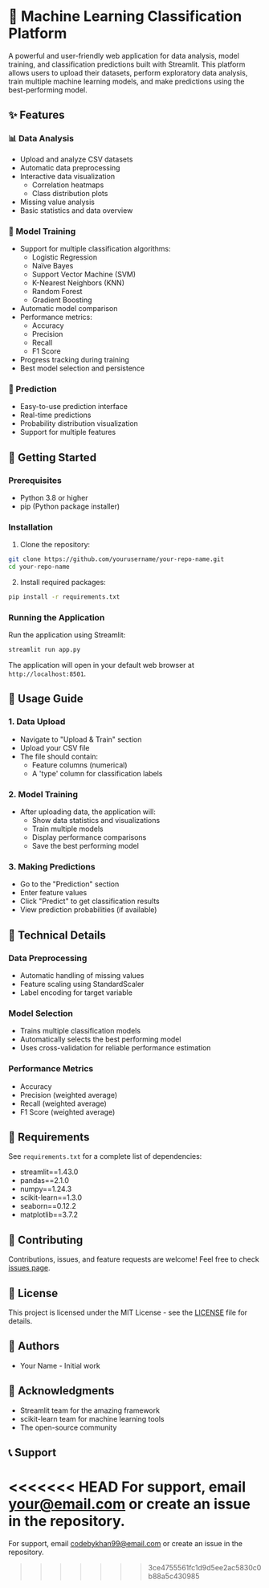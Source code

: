 # 🤖 Machine Learning Classification Platform

A powerful and user-friendly web application for data analysis, model training, and classification predictions built with Streamlit. This platform allows users to upload their datasets, perform exploratory data analysis, train multiple machine learning models, and make predictions using the best-performing model.

## ✨ Features

### 📊 Data Analysis
- Upload and analyze CSV datasets
- Automatic data preprocessing
- Interactive data visualization
  - Correlation heatmaps
  - Class distribution plots
- Missing value analysis
- Basic statistics and data overview

### 🎯 Model Training
- Support for multiple classification algorithms:
  - Logistic Regression
  - Naïve Bayes
  - Support Vector Machine (SVM)
  - K-Nearest Neighbors (KNN)
  - Random Forest
  - Gradient Boosting
- Automatic model comparison
- Performance metrics:
  - Accuracy
  - Precision
  - Recall
  - F1 Score
- Progress tracking during training
- Best model selection and persistence

### 🔮 Prediction
- Easy-to-use prediction interface
- Real-time predictions
- Probability distribution visualization
- Support for multiple features

## 🚀 Getting Started

### Prerequisites
- Python 3.8 or higher
- pip (Python package installer)

### Installation

1. Clone the repository:
```bash
git clone https://github.com/yourusername/your-repo-name.git
cd your-repo-name
```

2. Install required packages:
```bash
pip install -r requirements.txt
```

### Running the Application

Run the application using Streamlit:
```bash
streamlit run app.py
```

The application will open in your default web browser at `http://localhost:8501`.

## 📖 Usage Guide

### 1. Data Upload
- Navigate to "Upload & Train" section
- Upload your CSV file
- The file should contain:
  - Feature columns (numerical)
  - A 'type' column for classification labels

### 2. Model Training
- After uploading data, the application will:
  - Show data statistics and visualizations
  - Train multiple models
  - Display performance comparisons
  - Save the best performing model

### 3. Making Predictions
- Go to the "Prediction" section
- Enter feature values
- Click "Predict" to get classification results
- View prediction probabilities (if available)

## 🔧 Technical Details

### Data Preprocessing
- Automatic handling of missing values
- Feature scaling using StandardScaler
- Label encoding for target variable

### Model Selection
- Trains multiple classification models
- Automatically selects the best performing model
- Uses cross-validation for reliable performance estimation

### Performance Metrics
- Accuracy
- Precision (weighted average)
- Recall (weighted average)
- F1 Score (weighted average)

## 📝 Requirements

See `requirements.txt` for a complete list of dependencies:
- streamlit==1.43.0
- pandas==2.1.0
- numpy==1.24.3
- scikit-learn==1.3.0
- seaborn==0.12.2
- matplotlib==3.7.2

## 🤝 Contributing

Contributions, issues, and feature requests are welcome! Feel free to check [issues page](https://github.com/yourusername/your-repo-name/issues).

## 📄 License

This project is licensed under the MIT License - see the [LICENSE](LICENSE) file for details.

## 👥 Authors

- Your Name - Initial work

## 🙏 Acknowledgments

- Streamlit team for the amazing framework
- scikit-learn team for machine learning tools
- The open-source community

## 📞 Support

<<<<<<< HEAD
For support, email your@email.com or create an issue in the repository. 
=======
For support, email codebykhan99@email.com or create an issue in the repository. 
>>>>>>> 3ce4755561fc1d9d5ee2ac5830c0b88a5c430985
